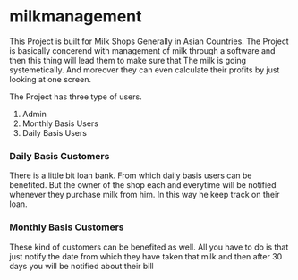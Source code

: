 # milkmanagement
This Project is built for Milk Shops Generally in Asian Countries. 
The Project is basically concerend with management of milk through a software and then this thing will lead them to make sure that The milk is going systemetically. 
And moreover they can even calculate their profits by just looking at one screen. 

The Project has three type of users.
1) Admin
2) Monthly Basis Users
3) Daily Basis Users
<h3>Daily Basis Customers</h3>
There is a little bit loan bank. From which daily basis users can be benefited. But the owner of the shop each and everytime will be notified whenever they purchase milk from him. In this way he keep track on their loan.
<h3>Monthly Basis Customers</h3>
These kind of customers can be benefited as well. All you have to do is that just notify the date from which they have taken that milk and then after 30 days you will be notified about their bill
